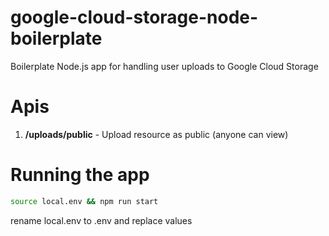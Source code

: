 # google-cloud-storage-node-boilerplate
Boilerplate Node.js app for handling user uploads to Google Cloud Storage

# Apis
1. **/uploads/public** - Upload resource as public (anyone can view)

# Running the app
```bash 
source local.env && npm run start
```

rename local.env to .env and replace values
